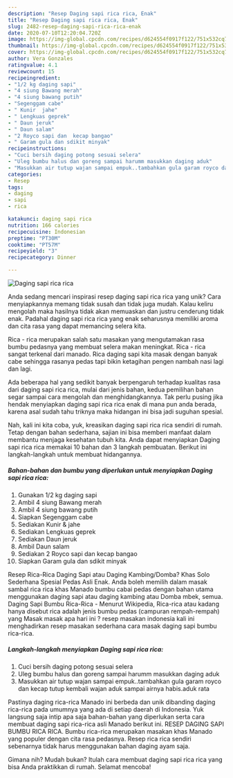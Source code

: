 ```yaml
---
description: "Resep Daging sapi rica rica, Enak"
title: "Resep Daging sapi rica rica, Enak"
slug: 2482-resep-daging-sapi-rica-rica-enak
date: 2020-07-10T12:20:04.720Z
image: https://img-global.cpcdn.com/recipes/d624554f0917f122/751x532cq70/daging-sapi-rica-rica-foto-resep-utama.jpg
thumbnail: https://img-global.cpcdn.com/recipes/d624554f0917f122/751x532cq70/daging-sapi-rica-rica-foto-resep-utama.jpg
cover: https://img-global.cpcdn.com/recipes/d624554f0917f122/751x532cq70/daging-sapi-rica-rica-foto-resep-utama.jpg
author: Vera Gonzales
ratingvalue: 4.1
reviewcount: 15
recipeingredient:
- "1/2 kg daging sapi"
- "4 siung Bawang merah"
- "4 siung bawang putih"
- "Segenggam cabe"
- " Kunir  jahe"
- " Lengkuas geprek"
- " Daun jeruk"
- " Daun salam"
- "2 Royco sapi dan  kecap bangao"
- " Garam gula dan sdikit minyak"
recipeinstructions:
- "Cuci bersih daging potong sesuai selera"
- "Uleg bumbu halus dan goreng sampai harumm masukkan daging aduk"
- "Masukkan air tutup wajan sampai empuk..tambahkan gula garam royco dan kecap tutup kembali wajan aduk sampai airnya habis.aduk rata"
categories:
- Resep
tags:
- daging
- sapi
- rica

katakunci: daging sapi rica 
nutrition: 166 calories
recipecuisine: Indonesian
preptime: "PT30M"
cooktime: "PT57M"
recipeyield: "3"
recipecategory: Dinner

---
```



![Daging sapi rica rica](https://img-global.cpcdn.com/recipes/d624554f0917f122/751x532cq70/daging-sapi-rica-rica-foto-resep-utama.jpg)

Anda sedang mencari inspirasi resep daging sapi rica rica yang unik? Cara menyiapkannya memang tidak susah dan tidak juga mudah. Kalau keliru mengolah maka hasilnya tidak akan memuaskan dan justru cenderung tidak enak. Padahal daging sapi rica rica yang enak seharusnya memiliki aroma dan cita rasa yang dapat memancing selera kita.

Rica - rica merupakan salah satu masakan yang mengutamakan rasa bumbu pedasnya yang membuat selera makan meningkat. Rica - rica sangat terkenal dari manado. Rica daging sapi kita masak dengan banyak cabe sehingga rasanya pedas tapi bikin ketagihan pengen nambah nasi lagi dan lagi.

Ada beberapa hal yang sedikit banyak berpengaruh terhadap kualitas rasa dari daging sapi rica rica, mulai dari jenis bahan, kedua pemilihan bahan segar sampai cara mengolah dan menghidangkannya. Tak perlu pusing jika hendak menyiapkan daging sapi rica rica enak di mana pun anda berada, karena asal sudah tahu triknya maka hidangan ini bisa jadi suguhan spesial.


Nah, kali ini kita coba, yuk, kreasikan daging sapi rica rica sendiri di rumah. Tetap dengan bahan sederhana, sajian ini bisa memberi manfaat dalam membantu menjaga kesehatan tubuh kita. Anda dapat menyiapkan Daging sapi rica rica memakai 10 bahan dan 3 langkah pembuatan. Berikut ini langkah-langkah untuk membuat hidangannya.

<!--inarticleads1-->

##### Bahan-bahan dan bumbu yang diperlukan untuk menyiapkan Daging sapi rica rica:

1. Gunakan 1/2 kg daging sapi
1. Ambil 4 siung Bawang merah
1. Ambil 4 siung bawang putih
1. Siapkan Segenggam cabe
1. Sediakan  Kunir &amp; jahe
1. Sediakan  Lengkuas geprek
1. Sediakan  Daun jeruk
1. Ambil  Daun salam
1. Sediakan 2 Royco sapi dan  kecap bangao
1. Siapkan  Garam gula dan sdikit minyak


Resep Rica-Rica Daging Sapi atau Daging Kambing/Domba? Khas Solo Sederhana Spesial Pedas Asli Enak. Anda boleh memilih dalam masak sambal rica rica khas Manado bumbu cabai pedas dengan bahan utama menggunakan daging sapi atau daging kambing atau Domba mbek, semua. Daging Sapi Bumbu Rica-Rica - Menurut Wikipedia, Rica-rica atau kadang hanya disebut rica adalah jenis bumbu pedas (campuran rempah-rempah) yang Masak masak apa hari ini ? resep masakan indonesia kali ini menghadirkan resep masakan sederhana cara masak daging sapi bumbu rica-rica. 

<!--inarticleads2-->

##### Langkah-langkah menyiapkan Daging sapi rica rica:

1. Cuci bersih daging potong sesuai selera
1. Uleg bumbu halus dan goreng sampai harumm masukkan daging aduk
1. Masukkan air tutup wajan sampai empuk..tambahkan gula garam royco dan kecap tutup kembali wajan aduk sampai airnya habis.aduk rata


Pastinya daging rica-rica Manado ini berbeda dan unik dibanding daging rica-rica pada umumnya yang ada di setiap daerah di Indonesia. Yuk langsung saja intip apa saja bahan-bahan yang diperlukan serta cara membuat daging sapi rica-rica asli Manado berikut ini. RESEP DAGING SAPI BUMBU RICA RICA. Bumbu rica-rica merupakan masakan khas Manado yang populer dengan cita rasa pedasnya. Resep rica rica sendiri sebenarnya tidak harus menggunakan bahan daging ayam saja. 

Gimana nih? Mudah bukan? Itulah cara membuat daging sapi rica rica yang bisa Anda praktikkan di rumah. Selamat mencoba!

